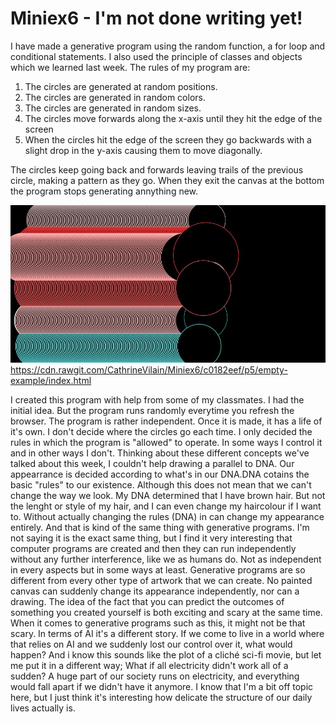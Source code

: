 # Miniex6 - I'm not done writing yet! 
I have made a generative program using the random function, a  for loop and conditional statements. I also used the principle of classes and objects which we learned last week. The rules of my program are: 

1. The circles are generated at random positions.  
2. The circles are generated in random colors. 
3. The circles are generated in random sizes. 
4. The circles move forwards along the x-axis until they hit the edge of the screen
5. When the circles hit the edge of the screen they go backwards with a slight drop in the y-axis causing them to move diagonally. 

The circles keep going back and forwards leaving trails of the previous circle, making a pattern as they go. When they exit the canvas at the bottom the program stops generating annything new. 

![alt text](miniex6.JPG)
https://cdn.rawgit.com/CathrineVilain/Miniex6/c0182eef/p5/empty-example/index.html

I created this program with help from some of my classmates. I had the initial idea. But the program runs randomly everytime you refresh the browser. The program is rather independent. Once it is made, it has a life of it's own. I don't decide where the circles go each time. I only decided the rules in which the program is "allowed" to operate. In some ways I control it and in other ways I don't. Thinking about these different concepts we've talked about this week, I couldn't help drawing a parallel to DNA. Our appearrance is decided according to what's in our DNA.DNA cotains the basic "rules" to our existence. Although this does not mean that we can't change the way we look. My DNA determined that I have brown hair. But not the lenght or style of my hair, and I can even change my haircolour if I want to. Without actually changing the rules (DNA) in can change my appearance entirely. And that is kind of the same thing with generative programs. I'm not saying it is the exact same thing, but I find it very interesting that computer programs are created and then they can run independently without any further interference, like we as humans do. Not as independent in every aspects but in some ways at least. Generative programs are so different from every other type of artwork that we can create. No painted canvas can suddenly change its appearance independently, nor can a drawing. The idea of the fact that you can predict the outcomes of something you created yourself is both exciting and scary at the same time. When it comes to generative programs such as this, it might not be that scary. In terms of AI it's a different story. If we come to live in a world where that relies on AI and we suddenly lost our control over it, what would happen? And i know this sounds like the plot of a cliché sci-fi movie, but let me put it in a different way; What if all electricity didn't work all of a sudden? A huge part of our society runs on electricity, and everything would fall apart if we didn't have it anymore. I know that I'm a bit off topic here, but I just think it's interesting how delicate the structure of our daily lives actually is.     
